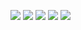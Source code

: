 ![](http://github-profile-summary-cards.vercel.app/api/cards/profile-details?username=rzvxa&theme=gruvbox) 
![](http://github-profile-summary-cards.vercel.app/api/cards/repos-per-language?username=rzvxa&theme=gruvbox) 
![](http://github-profile-summary-cards.vercel.app/api/cards/most-commit-language?username=rzvxa&theme=gruvbox) 
![](http://github-profile-summary-cards.vercel.app/api/cards/stats?username=rzvxa&theme=gruvbox)
![](http://github-profile-summary-cards.vercel.app/api/cards/productive-time?username=rzvxa&theme=gruvbox&utcOffset=8) 
<!--
**rzvxa/rzvxa** is a ✨ _special_ ✨ repository because its `README.md` (this file) appears on your GitHub profile.

Here are some ideas to get you started:

- 🔭 I’m currently working on ...
- 🌱 I’m currently learning ...
- 👯 I’m looking to collaborate on ...
- 🤔 I’m looking for help with ...
- 💬 Ask me about ...
- 📫 How to reach me: ...
- 😄 Pronouns: ...
- ⚡ Fun fact: ...
-->
